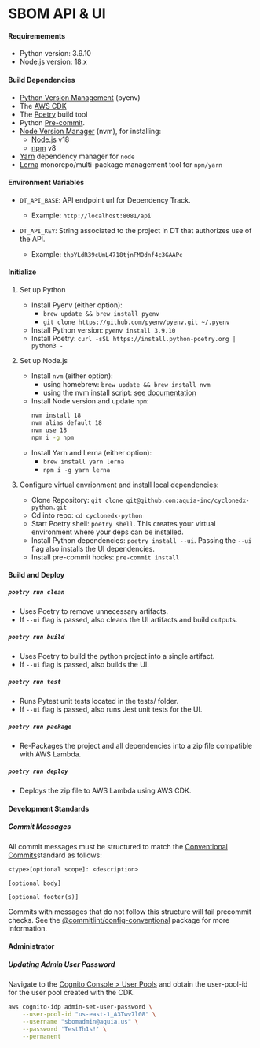 # SBOM API & UI

#### Requiremements

- Python version: 3.9.10
- Node.js version: 18.x

#### Build Dependencies

- [Python Version Management](https://github.com/pyenv/pyenv) (pyenv)
- The [AWS CDK](https://docs.aws.amazon.com/cdk/v2/guide/getting_started.html#getting_started_install)
- The [Poetry](https://python-poetry.org/docs/) build tool
- Python [Pre-commit](https://pre-commit.com/).
- [Node Version Manager](https://github.com/nvm-sh/nvm) (nvm), for installing:
    - [Node.js](https://nodejs.org/en/) v18
    - [npm](https://github.com/npm/cli) v8
- [Yarn](https://classic.yarnpkg.com/lang/en/docs/install) dependency manager for `node`
- [Lerna](https://lerna.js.org/) monorepo/multi-package management tool for `npm/yarn`

#### Environment Variables

- `DT_API_BASE`: API endpoint url for Dependency Track.
    - Example: `http://localhost:8081/api`

- `DT_API_KEY`: String associated to the project in DT that authorizes use of the API.
    - Example: `thpYLdR39cUmL4718tjnFMOdnf4c3GAAPc`

#### Initialize

1. Set up Python
    - Install Pyenv (either option):
        - `brew update && brew install pyenv`
        - `git clone https://github.com/pyenv/pyenv.git ~/.pyenv`
    - Install Python version: `pyenv install 3.9.10`
    - Install Poetry: `curl -sSL https://install.python-poetry.org | python3 -`

2. Set up Node.js
    - Install `nvm` (either option):
        - using homebrew: `brew update && brew install nvm`
        - using the nvm install script: [see documentation](https://github.com/nvm-sh/nvm#install--update-script)
    - Install Node version and update `npm`:
        ```sh
        nvm install 18
        nvm alias default 18
        nvm use 18
        npm i -g npm
        ```
    - Install Yarn and Lerna (either option):
        - `brew install yarn lerna`
        - `npm i -g yarn lerna`

3. Configure virtual envrionment and install local dependencies:
    - Clone Repository: `git clone git@github.com:aquia-inc/cyclonedx-python.git`
    - Cd into repo: `cd cyclonedx-python`
    - Start Poetry shell: `poetry shell`. This creates your virtual environment where your deps can be installed.
    - Install Python dependencies: `poetry install --ui`. Passing the `--ui` flag also installs the UI dependencies.
    - Install pre-commit hooks: `pre-commit install`

#### Build and Deploy

##### `poetry run clean`

- Uses Poetry to remove unnecessary artifacts.
- If `--ui` flag is passed, also cleans the UI artifacts and build outputs.

##### `poetry run build`

- Uses Poetry to build the python project into a single artifact.
- If `--ui` flag is passed, also builds the UI.

##### `poetry run test`

- Runs Pytest unit tests located in the tests/ folder.
- If `--ui` flag is passed, also runs Jest unit tests for the UI.

##### `poetry run package`

- Re-Packages the project and all dependencies into a zip file compatible with AWS Lambda.

##### `poetry run deploy`

- Deploys the zip file to AWS Lambda using AWS CDK.

#### Development Standards

##### Commit Messages

All commit messages must be structured to match the [Conventional Commits](https://www.conventionalcommits.org/en/v1.0.0/#summary)standard as follows:

```
<type>[optional scope]: <description>

[optional body]

[optional footer(s)]
```

Commits with messages that do not follow this structure will fail precommit checks. See the [@commitlint/config-conventional](https://github.com/conventional-changelog/commitlint/tree/master/%40commitlint/config-conventional) package for more information.

#### Administrator

##### Updating Admin User Password

Navigate to the [Cognito Console > User Pools](https://us-east-1.console.aws.amazon.com/cognito/v2/idp/user-pools?region=us-east-1) and obtain the user-pool-id for the user pool created with the CDK.

```sh
aws cognito-idp admin-set-user-password \
    --user-pool-id "us-east-1_A3Twv7l08" \
    --username "sbomadmin@aquia.us" \
    --password 'TestTh1s!' \
    --permanent
```

